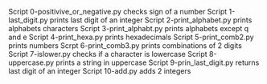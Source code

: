 Script 0-positivive_or_negative.py checks sign of a number
Script 1-last_digit.py  prints last digit of an integer
Script 2-print_alphabet.py prints alphabets characters
Script 3-print_alphabt.py prints alphabets except q and e
 Script 4-print_hexa.py prints hexadecimals
Script 5-print_comb2.py prints numbers
Scrpt 6-print_comb3.py prints combinations of 2 digits
Script 7-islower.py checks if a character is lowercase
Script 8-uppercase.py prints a string in uppercase
Script 9-prin_last_digit.py returns last digit of an integer
Script 10-add.py adds 2 integers
